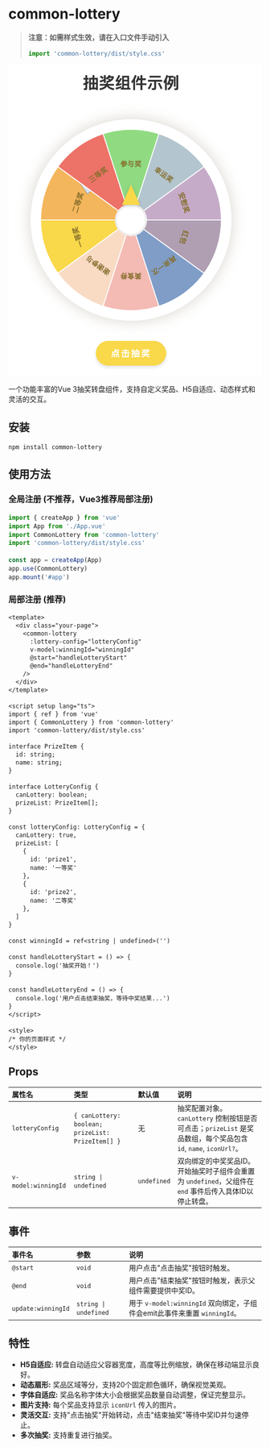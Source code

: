 # common-lottery

> **注意：如需样式生效，请在入口文件手动引入**
> ```js
> import 'common-lottery/dist/style.css'
> ```

![抽奖组件展示](assets/lottery-demo.png)

一个功能丰富的Vue 3抽奖转盘组件，支持自定义奖品、H5自适应、动态样式和灵活的交互。

## 安装

```bash
npm install common-lottery
```

## 使用方法

### 全局注册 (不推荐，Vue3推荐局部注册)

```typescript
import { createApp } from 'vue'
import App from './App.vue'
import CommonLottery from 'common-lottery'
import 'common-lottery/dist/style.css'

const app = createApp(App)
app.use(CommonLottery)
app.mount('#app')
```

### 局部注册 (推荐)

```vue
<template>
  <div class="your-page">
    <common-lottery
      :lottery-config="lotteryConfig"
      v-model:winningId="winningId"
      @start="handleLotteryStart"
      @end="handleLotteryEnd"
    />
  </div>
</template>

<script setup lang="ts">
import { ref } from 'vue'
import { CommonLottery } from 'common-lottery'
import 'common-lottery/dist/style.css'

interface PrizeItem {
  id: string;
  name: string;
}

interface LotteryConfig {
  canLottery: boolean;
  prizeList: PrizeItem[];
}

const lotteryConfig: LotteryConfig = {
  canLottery: true,
  prizeList: [
    { 
      id: 'prize1', 
      name: '一等奖'
    },
    { 
      id: 'prize2', 
      name: '二等奖'
    },
  ]
}

const winningId = ref<string | undefined>('')

const handleLotteryStart = () => {
  console.log('抽奖开始！')
}

const handleLotteryEnd = () => {
  console.log('用户点击结束抽奖，等待中奖结果...')
}
</script>

<style>
/* 你的页面样式 */
</style>
```

## Props

| 属性名          | 类型                 | 默认值 | 说明                                                     |
| :-------------- | :------------------- | :----- | :------------------------------------------------------- |
| `lotteryConfig` | `{ canLottery: boolean; prizeList: PrizeItem[] }` | 无     | 抽奖配置对象。`canLottery` 控制按钮是否可点击；`prizeList` 是奖品数组，每个奖品包含 `id`, `name`, `iconUrl?`。 |
| `v-model:winningId` | `string \| undefined` | `undefined` | 双向绑定的中奖奖品ID。开始抽奖时子组件会重置为 `undefined`，父组件在 `end` 事件后传入具体ID以停止转盘。 |

## 事件

| 事件名           | 参数      | 说明                                                     |
| :--------------- | :-------- | :------------------------------------------------------- |
| `@start`         | `void`    | 用户点击"点击抽奖"按钮时触发。                            |
| `@end`           | `void`    | 用户点击"结束抽奖"按钮时触发，表示父组件需要提供中奖ID。  |
| `update:winningId` | `string \| undefined` | 用于 `v-model:winningId` 双向绑定，子组件会emit此事件来重置 `winningId`。 |

## 特性

*   **H5自适应:** 转盘自动适应父容器宽度，高度等比例缩放，确保在移动端显示良好。
*   **动态扇形:** 奖品区域等分，支持20个固定颜色循环，确保视觉美观。
*   **字体自适应:** 奖品名称字体大小会根据奖品数量自动调整，保证完整显示。
*   **图片支持:** 每个奖品支持显示 `iconUrl` 传入的图片。
*   **灵活交互:** 支持"点击抽奖"开始转动，点击"结束抽奖"等待中奖ID并匀速停止。
*   **多次抽奖:** 支持重复进行抽奖。 